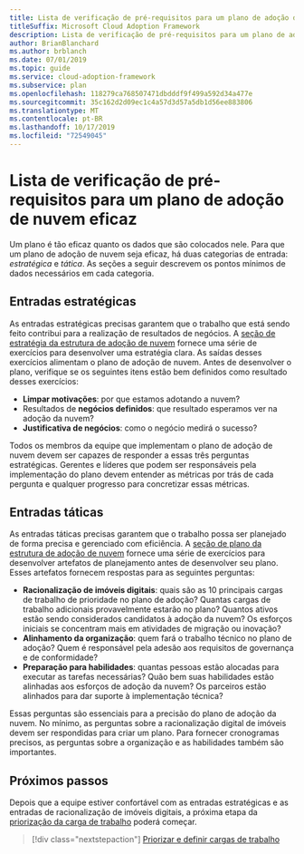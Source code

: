 ```yaml
---
title: Lista de verificação de pré-requisitos para um plano de adoção de nuvem eficaz
titleSuffix: Microsoft Cloud Adoption Framework
description: Lista de verificação de pré-requisitos para um plano de adoção de nuvem eficaz
author: BrianBlanchard
ms.author: brblanch
ms.date: 07/01/2019
ms.topic: guide
ms.service: cloud-adoption-framework
ms.subservice: plan
ms.openlocfilehash: 118279ca768507471dbdddf9f499a592d34a477e
ms.sourcegitcommit: 35c162d2d09ec1c4a57d3d57a5db1d56ee883806
ms.translationtype: MT
ms.contentlocale: pt-BR
ms.lasthandoff: 10/17/2019
ms.locfileid: "72549045"
---
```

# <a name="prerequisites-checklist-for-an-effective-cloud-adoption-plan"></a>Lista de verificação de pré-requisitos para um plano de adoção de nuvem eficaz

Um plano é tão eficaz quanto os dados que são colocados nele. Para que um plano de adoção de nuvem seja eficaz, há duas categorias de entrada: *estratégica* e *tática*. As seções a seguir descrevem os pontos mínimos de dados necessários em cada categoria.

## <a name="strategic-inputs"></a>Entradas estratégicas

As entradas estratégicas precisas garantem que o trabalho que está sendo feito contribui para a realização de resultados de negócios. A [seção de estratégia da estrutura de adoção de nuvem](../strategy/index.md) fornece uma série de exercícios para desenvolver uma estratégia clara. As saídas desses exercícios alimentam o plano de adoção de nuvem. Antes de desenvolver o plano, verifique se os seguintes itens estão bem definidos como resultado desses exercícios:

- **Limpar motivações**: por que estamos adotando a nuvem?
- Resultados de **negócios definidos**: que resultado esperamos ver na adoção da nuvem?
- **Justificativa de negócios**: como o negócio medirá o sucesso?

Todos os membros da equipe que implementam o plano de adoção de nuvem devem ser capazes de responder a essas três perguntas estratégicas. Gerentes e líderes que podem ser responsáveis pela implementação do plano devem entender as métricas por trás de cada pergunta e qualquer progresso para concretizar essas métricas.

## <a name="tactical-inputs"></a>Entradas táticas

As entradas táticas precisas garantem que o trabalho possa ser planejado de forma precisa e gerenciado com eficiência. A [seção de plano da estrutura de adoção de nuvem](./index.md) fornece uma série de exercícios para desenvolver artefatos de planejamento antes de desenvolver seu plano. Esses artefatos fornecem respostas para as seguintes perguntas:

- **Racionalização de imóveis digitais**: quais são as 10 principais cargas de trabalho de prioridade no plano de adoção? Quantas cargas de trabalho adicionais provavelmente estarão no plano? Quantos ativos estão sendo considerados candidatos à adoção da nuvem? Os esforços iniciais se concentram mais em atividades de migração ou inovação?
- **Alinhamento da organização**: quem fará o trabalho técnico no plano de adoção? Quem é responsável pela adesão aos requisitos de governança e de conformidade?
- **Preparação para habilidades**: quantas pessoas estão alocadas para executar as tarefas necessárias? Quão bem suas habilidades estão alinhadas aos esforços de adoção da nuvem? Os parceiros estão alinhados para dar suporte à implementação técnica?

Essas perguntas são essenciais para a precisão do plano de adoção da nuvem. No mínimo, as perguntas sobre a racionalização digital de imóveis devem ser respondidas para criar um plano. Para fornecer cronogramas precisos, as perguntas sobre a organização e as habilidades também são importantes.

## <a name="next-steps"></a>Próximos passos

Depois que a equipe estiver confortável com as entradas estratégicas e as entradas de racionalização de imóveis digitais, a próxima etapa da [priorização da carga de trabalho](./workloads.md) poderá começar.

> [!div class="nextstepaction"]
> [Priorizar e definir cargas de trabalho](./workloads.md)
